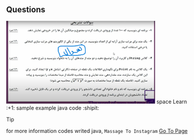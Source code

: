## Questions
<img src='Questions.png' width='400px' title='Questions - سوالات'>
space Learn :+1: sample example java code :shipit:

> [!TIP]
> for more information codes writed java, `Massage To Instagram` [Go To Page](https://instagram.com/ama.player0000)
